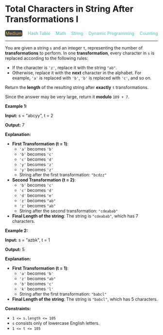 # Total Characters in String After Transformations I

<div style="display: flex; justify-content: space-between; align-items: center">
<div style="color: #fac31d;
padding: 2px; background-color: #3a3f4b; border-radius: 5px;">Medium</div>
<div style="color: #46c6c2">Hash Table</div>
<div style="color: #46c6c2">Math</div>
<div style="color: #46c6c2">String</div>
<div style="color: #46c6c2">Dynamic Programming</div>
<div style="color: #46c6c2">Counting</div>
</div>

---

You are given a string `s` and an integer `t`, representing the number of **transformations** to perform. In one **transformation**, every character in `s` is replaced according to the following rules:

*   If the character is `'z'`, replace it with the string `"ab"`.
*   Otherwise, replace it with the **next** character in the alphabet. For example, `'a'` is replaced with `'b'`, `'b'` is replaced with `'c'`, and so on.

Return the **length** of the resulting string after **exactly** `t` transformations.

Since the answer may be very large, return it **modulo** `109 + 7`.

**Example 1:**

**Input:** s = "abcyy", t = 2

**Output:** 7

**Explanation:**

*   **First Transformation (t = 1)**:
    *   `'a'` becomes `'b'`
    *   `'b'` becomes `'c'`
    *   `'c'` becomes `'d'`
    *   `'y'` becomes `'z'`
    *   `'y'` becomes `'z'`
    *   String after the first transformation: `"bcdzz"`
*   **Second Transformation (t = 2)**:
    *   `'b'` becomes `'c'`
    *   `'c'` becomes `'d'`
    *   `'d'` becomes `'e'`
    *   `'z'` becomes `"ab"`
    *   `'z'` becomes `"ab"`
    *   String after the second transformation: `"cdeabab"`
*   **Final Length of the string**: The string is `"cdeabab"`, which has 7 characters.

**Example 2:**

**Input:** s = "azbk", t = 1

**Output:** 5

**Explanation:**

*   **First Transformation (t = 1)**:
    *   `'a'` becomes `'b'`
    *   `'z'` becomes `"ab"`
    *   `'b'` becomes `'c'`
    *   `'k'` becomes `'l'`
    *   String after the first transformation: `"babcl"`
*   **Final Length of the string**: The string is `"babcl"`, which has 5 characters.

**Constraints:**

*   `1 <= s.length <= 105`
*   `s` consists only of lowercase English letters.
*   `1 <= t <= 105`